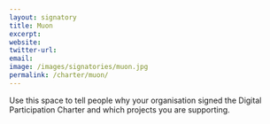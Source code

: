 ```yaml
---
layout: signatory
title: Muon
excerpt: 
website: 
twitter-url:
email: 
image: /images/signatories/muon.jpg
permalink: /charter/muon/
---
```


Use this space to tell people why your organisation signed the Digital Participation Charter and which projects you are supporting.